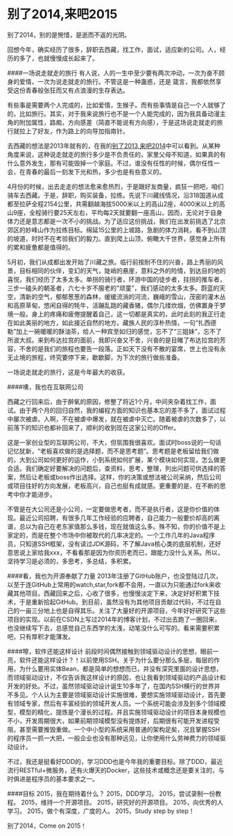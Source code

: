 别了2014,来吧2015
================
别了2014，别的是惋惜，是逝而不返的光阴。

回想今年，确实经历了很多，辞职去西藏，找工作，面试，适应新的公司。人，经历的多了，也就慢慢成长起来了。

####一场说走就走的旅行
有人说，人的一生中至少要有两次冲动，一次为奋不顾身的爱情，一次为说走就走的旅行。不管这是一种蛊惑，还是
箴言，我都依然享受这份青春般张狂而又有点浪漫的生存表达。

有些事是需要两个人完成的，比如爱情，生猴子。而有些事情是自己一个人就够了的，比如旅行。其实，对于我来说旅行也不是一个人能完成的，因为我具备动漫主角的附加属性，路痴，方向感差（简直不能说有方向感），于是这场说走就走的旅行就拉上了好友，作为路上的向导加指南针。

去西藏的想法是2013年就有的，在我的[别了2013,来吧2014](http://blog.csdn.net/qbg19881206/article/details/18794297)中可以看到。从某种角度来说，这种说走就走的旅行多少是不负责任的，家里父母不知道，如果真的有什么意外发生，那有可能毁掉一个家庭。不过，谁没有任性的时候，偶尔任性一会，在青春的最后一刻发下光和热，多少也是有些意义的。

4月份的时候，出去走走的想法愈来愈热烈，于是跟好友商量，疯狂一把吧，咱们骑车去西藏。于是，辞职，购买装备，拉练。先说下川藏线情况，沿318国道从成都至拉萨全程2154公里，共需翻越海拔5000米以上的高山2座，4000米以上的高山9座，全程骑行要25天左右，平均每2天就要翻一座高山，因而，无论对于自身体力还是意志都是一次不小的挑战。为了适应这份挑战，我们在出发前挑选了北京郊区的妙峰山作为拉练目标。绵延15公里的上坡路，急剧的体力消耗，看不到山顶的坡道，时时不在考验我们的毅力。直到爬上山顶，俯瞰大千世界，感觉身上所有的累和疲惫都是值得的。

5月初，我们从成都出发开始了川藏之旅。临行前按耐不住的兴奋，路上秀丽的风景，目标相同的伙伴，变幻的天气，陡峭的悬崖，意料之外的险情，到达目的地的喜悦，我们经历了太多太多。单拐的骑行者，环游中国的徒步者，拄拐的推车者，三步一磕头的朝圣者，六七十岁不服老的"顽童"，我们感动的太多太多。蔚蓝的天空，清新的空气，郁郁葱葱的森林，缓缓流淌的河流，巍峨的雪山，茂密的灌木丛和高原草甸，悠闲自得的牦牛，活蹦乱跳的藏香猪，偶尔几缕炊烟，仿佛置身于梦境一般。身上的疼痛和疲倦提醒着自己，这一切都是真实的，此时此刻的我正行走在如此美丽的地方，如此接近自然的地方。藏族人民的淳朴热情，一句“扎西德勒”加上一碗暖暖的酥油茶，给人一种宾至如归的感觉，忘不了“三姐妹”，忘不了所波大叔。来到布达拉宫的面前，我即兴奋又不舍，兴奋的是目睹了布达拉宫的芳容，不舍的是我们的旅程也要告一段落。正如天下没有不散的宴席，世上也没有永无止境的旅程，终究要停下来，歇歇脚，为下次的旅行做些准备。

一场说走就走的旅行，这是今年最大的收获。

####噢，我也在互联网公司

西藏之行回来后，由于醉氧的原因，修整了将近1个月，中间夹杂着找工作，面试。由于两个月的回归自然，我的编程方面的知识也基本忘的差不多了，面试过程中屡次被虐。人啊，不在被虐中爆发，就在被虐中灭亡。随着被虐的次数多了，以前落下的知识也都补回来了，顺利的收到现在这家公司的Offer。

这是一家创业型的互联网公司，不大，但氛围我很喜欢。面试时boss说的一句话记忆犹新，“老板喜欢做的是选择题，而不是思考题”。思考题是老板留给我们做的，大到公司如何更好的运作，小到系统如何扩展，某个模块如何实现，怎么做更合适。我们确定好要解决的问题后，查资料，思考，整理，列出问题可供选择的答案，然后让老板或boss作出选择。这样，你的决策或想法被公司采纳，然后公司或项目往好的方向发展，老板高兴，自己也挺有成就感。更重要的是，在不断的思考中你才能进步。

不管是在大公司还是小公司，一定要做思考者，而不是执行者，这是你价值的体现。最近公司招聘，有很多几年工作经验的应聘者，自己能力一般要价却高的离谱，总以为自己在老东家值那么多钱，现在就值这么多。殊不知，你的价值不是上家定的，而是在整个市场中你被取代的几率决定的。一个工作几年的Java程序员，只知道SSH框架，没有读过JDK源码，不了解Java核心类的底层机制，还好意思说上家给我xxx，不看看那是因为你资历老而已，跟能力没什么关系。所以，坚持学习是必须的，多思考，多总结，多积累。

####看，我也为开源奉献了力量
2013年注册了GitHub账户，也没登陆过几次，以至于连GitHub上常用的watch,star,fork都不会用，一直以为只能通过fork来收藏其他项目。西藏回来之后，心收了很多，也慢慢淡定下来，决定好好积累下技术，于是重新拾起GitHub。到目前，虽然没有为其他项目贡献过代码，不过在自己的一亩三分地上也是自得其乐。关注了大量好的开源项目，今年好好研究下这些项目的实现。以前在CSDN上写过2014年的博客计划，不过出去跑了一圈回来，也没继续写下去，总感觉自己东西学的太浅，动笔没什么可写的。看来需要积累吧，只有厚积才能薄发。

####嚓，软件还能这样设计
前段时间偶然接触到领域驱动设计的思想，眼前一亮，软件还能这样设计？！以前使用SSH，关于为什么要分那么多层，每层的作用，为什么要用实体Bean，都是简单的想想而已，并没有深究里面的设计思想，而领域驱动设计，不仅告诉我这样设计的原因，也让我看到领域驱动的产品设计和开发的好处。不过，虽然领域驱动设计诞生10多年了，在国内SSH横行的世界并不多见。个人认为主要是领域驱动设计实施很难，要想实施领域驱动设计，首先要有领域专家，然后有丰富经验的领域开发人员。一个系统可能会涉及到多个领域模型，模型的精化，提炼是个漫长的过程。并且实施领域驱动设计的项目本身规模也不小，开发周期很大，如果前期领域模型没有提炼好，后期很有可能开发进程受阻，甚至需要推毁重做。一个中小型的系统采用普通的架构足矣，况且掌握SSH的程序员一抓一大把，一般企业也没有那种远见，让你使用什么劳神费力的领域驱动设计。

不过，我还是挺看好DDD的，学习DDD也是今年我的重要目标。除了DDD，最近流行RESTful+微服务，还有火爆天的Docker，这些技术或概念还是要关注的，与时俱进是程序员的基本要求之一。

####目标
2015，我在期待着什么？
2015，DDD学习。
2015，尝试录制一份教程。
2015，维持一个开源项目。
2015，研究好的开源项目。
2015，向优秀的人学习。
2015，做个有深度，广度的人。
2015，Study step by step！

别了2014，Come on 2015！
